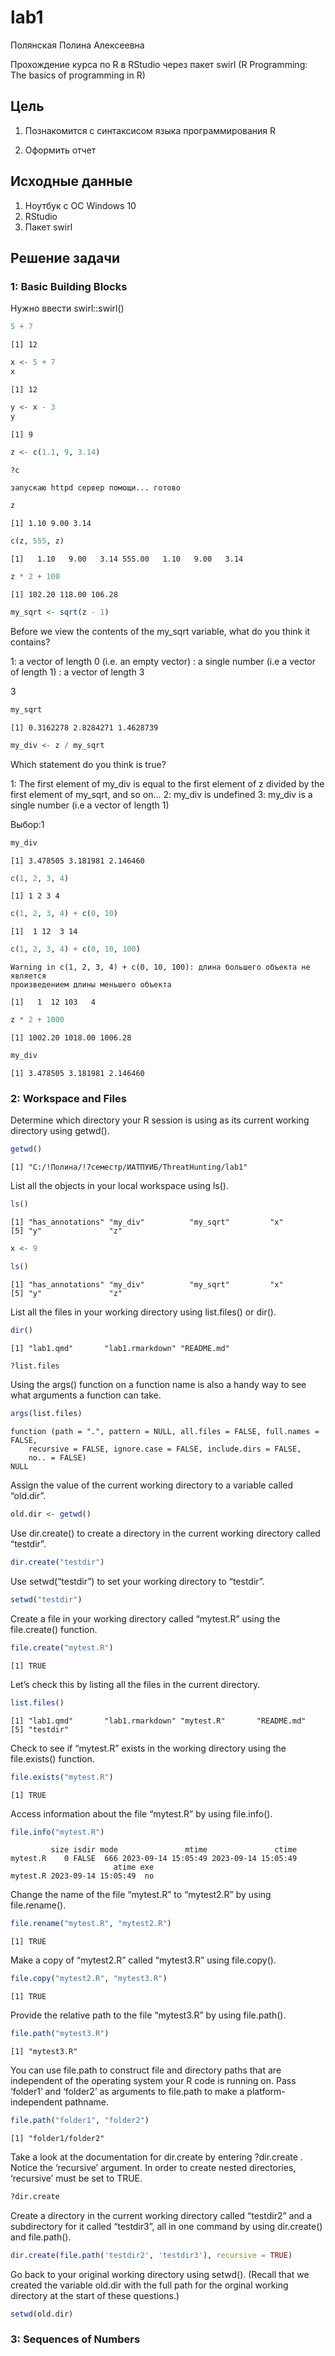 # lab1
Полянская Полина Алексеевна

Прохождение курса по R в RStudio через пакет swirl (R Programming: The
basics of programming in R)

## Цель

1.  Познакомится с синтаксисом языка программирования R

2.  Оформить отчет

## Исходные данные

1.  Ноутбук с ОС Windows 10
2.  RStudio
3.  Пакет swirl

## Решение задачи

### 1: Basic Building Blocks

Нужно ввести swirl::swirl()

``` r
5 + 7
```

    [1] 12

``` r
x <- 5 + 7
x
```

    [1] 12

``` r
y <- x - 3
y
```

    [1] 9

``` r
z <- c(1.1, 9, 3.14)
```

``` r
?c
```

    запускаю httpd сервер помощи... готово

``` r
z
```

    [1] 1.10 9.00 3.14

``` r
c(z, 555, z)
```

    [1]   1.10   9.00   3.14 555.00   1.10   9.00   3.14

``` r
z * 2 + 100
```

    [1] 102.20 118.00 106.28

``` r
my_sqrt <- sqrt(z - 1)
```

Before we view the contents of the my_sqrt variable, what do you think
it contains?

1: a vector of length 0 (i.e. an empty vector) : a single number (i.e a
vector of length 1) : a vector of length 3

3

``` r
my_sqrt
```

    [1] 0.3162278 2.8284271 1.4628739

``` r
my_div <- z / my_sqrt
```

Which statement do you think is true?

1: The first element of my_div is equal to the first element of z
divided by the first element of my_sqrt, and so on… 2: my_div is
undefined 3: my_div is a single number (i.e a vector of length 1)

Выбор:1

``` r
my_div
```

    [1] 3.478505 3.181981 2.146460

``` r
c(1, 2, 3, 4)
```

    [1] 1 2 3 4

``` r
c(1, 2, 3, 4) + c(0, 10)
```

    [1]  1 12  3 14

``` r
c(1, 2, 3, 4) + c(0, 10, 100)
```

    Warning in c(1, 2, 3, 4) + c(0, 10, 100): длина большего объекта не является
    произведением длины меньшего объекта

    [1]   1  12 103   4

``` r
z * 2 + 1000
```

    [1] 1002.20 1018.00 1006.28

``` r
my_div
```

    [1] 3.478505 3.181981 2.146460

### 2: Workspace and Files

Determine which directory your R session is using as its current working
directory using getwd().

``` r
getwd()
```

    [1] "C:/!Полина/!7семестр/ИАТПУИБ/ThreatHunting/lab1"

List all the objects in your local workspace using ls().

``` r
ls()
```

    [1] "has_annotations" "my_div"          "my_sqrt"         "x"              
    [5] "y"               "z"              

``` r
x <- 9
```

``` r
ls()
```

    [1] "has_annotations" "my_div"          "my_sqrt"         "x"              
    [5] "y"               "z"              

List all the files in your working directory using list.files() or
dir().

``` r
dir()
```

    [1] "lab1.qmd"       "lab1.rmarkdown" "README.md"     

``` r
?list.files
```

Using the args() function on a function name is also a handy way to see
what arguments a function can take.

``` r
args(list.files) 
```

    function (path = ".", pattern = NULL, all.files = FALSE, full.names = FALSE, 
        recursive = FALSE, ignore.case = FALSE, include.dirs = FALSE, 
        no.. = FALSE) 
    NULL

Assign the value of the current working directory to a variable called
“old.dir”.

``` r
old.dir <- getwd()
```

Use dir.create() to create a directory in the current working directory
called “testdir”.

``` r
dir.create("testdir")
```

Use setwd(“testdir”) to set your working directory to “testdir”.

``` r
setwd("testdir")
```

Create a file in your working directory called “mytest.R” using the
file.create() function.

``` r
file.create("mytest.R")
```

    [1] TRUE

Let’s check this by listing all the files in the current directory.

``` r
list.files() 
```

    [1] "lab1.qmd"       "lab1.rmarkdown" "mytest.R"       "README.md"     
    [5] "testdir"       

Check to see if “mytest.R” exists in the working directory using the
file.exists() function.

``` r
file.exists("mytest.R")
```

    [1] TRUE

Access information about the file “mytest.R” by using file.info().

``` r
file.info("mytest.R")
```

             size isdir mode               mtime               ctime
    mytest.R    0 FALSE  666 2023-09-14 15:05:49 2023-09-14 15:05:49
                           atime exe
    mytest.R 2023-09-14 15:05:49  no

Change the name of the file “mytest.R” to “mytest2.R” by using
file.rename().

``` r
file.rename("mytest.R", "mytest2.R")
```

    [1] TRUE

Make a copy of “mytest2.R” called “mytest3.R” using file.copy().

``` r
file.copy("mytest2.R", "mytest3.R")
```

    [1] TRUE

Provide the relative path to the file “mytest3.R” by using file.path().

``` r
file.path("mytest3.R")
```

    [1] "mytest3.R"

You can use file.path to construct file and directory paths that are
independent of the operating system your R code is running on. Pass
‘folder1’ and ‘folder2’ as arguments to file.path to make a
platform-independent pathname.

``` r
file.path("folder1", "folder2")
```

    [1] "folder1/folder2"

Take a look at the documentation for dir.create by entering ?dir.create
. Notice the ‘recursive’ argument. In order to create nested
directories, ‘recursive’ must be set to TRUE.

``` r
?dir.create
```

Create a directory in the current working directory called “testdir2”
and a subdirectory for it called “testdir3”, all in one command by using
dir.create() and file.path().

``` r
dir.create(file.path('testdir2', 'testdir3'), recursive = TRUE)
```

Go back to your original working directory using setwd(). (Recall that
we created the variable old.dir with the full path for the orginal
working directory at the start of these questions.)

``` r
setwd(old.dir)
```

### 3: Sequences of Numbers
